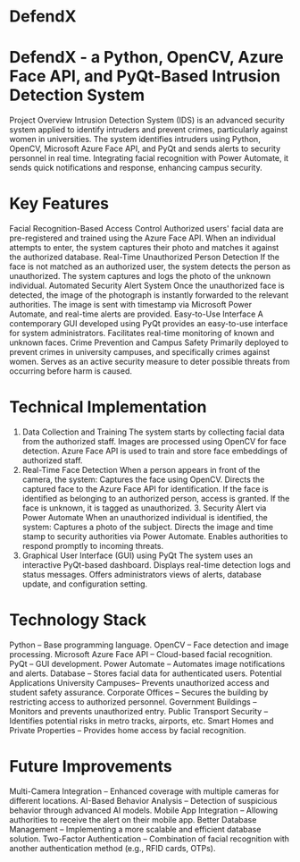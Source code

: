 # DefendX

# DefendX - a Python, OpenCV, Azure Face API, and PyQt-Based Intrusion Detection System 
Project Overview
Intrusion Detection System (IDS) is an advanced security system applied to identify intruders and prevent crimes, particularly against women in universities. The system identifies intruders using Python, OpenCV, Microsoft Azure Face API, and PyQt and sends alerts to security personnel in real time. Integrating facial recognition with Power Automate, it sends quick notifications and response, enhancing campus security.

# Key Features
Facial Recognition-Based Access Control Authorized users' facial data are pre-registered and trained using the Azure Face API. When an individual attempts to enter, the system captures their photo and matches it against the authorized database. Real-Time Unauthorized Person Detection If the face is not matched as an authorized user, the system detects the person as unauthorized. The system captures and logs the photo of the unknown individual. Automated Security Alert System Once the unauthorized face is detected, the image of the photograph is instantly forwarded to the relevant authorities. The image is sent with timestamp via Microsoft Power Automate, and real-time alerts are provided. Easy-to-Use Interface A contemporary GUI developed using PyQt provides an easy-to-use interface for system administrators. Facilitates real-time monitoring of known and unknown faces. Crime Prevention and Campus Safety Primarily deployed to prevent crimes in university campuses, and specifically crimes against women. Serves as an active security measure to deter possible threats from occurring before harm is caused.
 
# Technical Implementation 
1. Data Collection and Training The system starts by collecting facial data from the authorized staff. Images are processed using OpenCV for face detection. Azure Face API is used to train and store face embeddings of authorized staff. 
2. Real-Time Face Detection When a person appears in front of the camera, the system: Captures the face using OpenCV. Directs the captured face to the Azure Face API for identification. If the face is identified as belonging to an authorized person, access is granted. If the face is unknown, it is tagged as unauthorized. 3. Security Alert via Power Automate When an unauthorized individual is identified, the system: Captures a photo of the subject. Directs the image and time stamp to security authorities via Power Automate. Enables authorities to respond promptly to incoming threats.
4. Graphical User Interface (GUI) using PyQt The system uses an interactive PyQt-based dashboard. Displays real-time detection logs and status messages. Offers administrators views of alerts, database update, and configuration setting.

# Technology Stack
Python – Base programming language. OpenCV – Face detection and image processing. 
Microsoft Azure Face API – Cloud-based facial recognition. 
PyQt – GUI development. 
Power Automate – Automates image notifications and alerts. Database – Stores facial data for authenticated users. 
Potential Applications 
University Campuses– Prevents unauthorized access and student safety assurance. 
Corporate Offices – Secures the building by restricting access to authorized personnel. 
Government Buildings – Monitors and prevents unauthorized entry.
Public Transport Security – Identifies potential risks in metro tracks, airports, etc. Smart Homes and Private Properties – Provides home access by facial recognition.

# Future Improvements
Multi-Camera Integration – Enhanced coverage with multiple cameras for different locations.
AI-Based Behavior Analysis – Detection of suspicious behavior through advanced AI models.
Mobile App Integration – Allowing authorities to receive the alert on their mobile app.
Better Database Management – Implementing a more scalable and efficient database solution. Two-Factor Authentication – Combination of facial recognition with another authentication method (e.g., RFID cards, OTPs).

